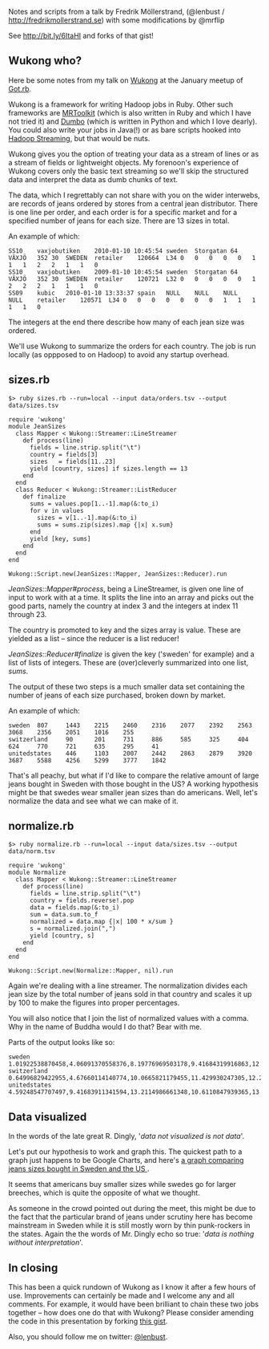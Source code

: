 Notes and scripts from a talk by Fredrik Möllerstrand, (@lenbust / http://fredrikmollerstrand.se) with some modifications by @mrflip

See http://bit.ly/6ItaHI and forks of that gist!

Wukong who?
-----------

Here be some notes from my talk on [Wukong](http://github.com/mrflip/wukong) at the January meetup of [Got.rb](http://www.meetup.com/got-rb/).

Wukong is a framework for writing Hadoop jobs in Ruby. Other such frameworks are [MRToolkit](http://code.google.com/p/mrtoolkit/) (which is also written in Ruby and which I have not tried it) and [Dumbo](http://github.com/klbostee/dumbo) (which is written in Python and which I love dearly). You could also write your jobs in Java(!) or as bare scripts hooked into [Hadoop Streaming](http://hadoop.apache.org/common/docs/current/streaming.html), but that would be nuts.

Wukong gives you the option of treating your data as a stream of lines or as a stream of fields or lightweight objects. My forenoon's experience of Wukong covers only the basic text streaming so we'll skip the structured data and interpret the data as dumb chunks of text.

The data, which I regrettably can not share with you on the wider interwebs, are records of jeans ordered by stores from a central jean distributor. There is one line per order, and each order is for a specific market and for a specified number of jeans for each size. There are 13 sizes in total.

An example of which:

	SS10	vaxjobutiken	2010-01-10 10:45:54	sweden	Storgatan 64 	VÄXJÖ	352 30	SWEDEN	retailer	120664	L34	0	0	0	0	0	1	1	1	2	2	1	1	0
	SS10	vaxjobutiken	2009-01-10 10:45:54	sweden	Storgatan 64 	VÄXJÖ	352 30	SWEDEN	retailer	120721	L32	0	0	0	0	0	1	2	2	2	1	1	1	0
	SS09	kubic	2010-01-10 13:33:37	spain	NULL	NULL	NULL	NULL	retailer	120571	L34	0	0	0	0	0	0	0	1	1	1	1	1	0


The integers at the end there describe how many of each jean size was ordered. 

We'll use Wukong to summarize the orders for each country. The job is run locally (as oppposed to on Hadoop) to avoid any startup overhead.

sizes.rb
--------
	$> ruby sizes.rb --run=local --input data/orders.tsv --output data/sizes.tsv

	require 'wukong'
	module JeanSizes
	  class Mapper < Wukong::Streamer::LineStreamer
	    def process(line)
	      fields = line.strip.split("\t")
	      country = fields[3]
	      sizes   = fields[11..23]
	      yield [country, sizes] if sizes.length == 13
	    end
	  end
	  class Reducer < Wukong::Streamer::ListReducer
	    def finalize
	      sums = values.pop[1..-1].map(&:to_i)
	      for v in values 
	        sizes = v[1..-1].map(&:to_i)
	        sums = sums.zip(sizes).map {|x| x.sum}
	      end
	      yield [key, sums]
	    end
	  end
	end
	
	Wukong::Script.new(JeanSizes::Mapper, JeanSizes::Reducer).run


*JeanSizes::Mapper#process*, being a LineStreamer, is given one line of input to work with at a time. It splits the line into an array and picks out the good parts, namely the country at index 3 and the integers at index 11 through 23.

The country is promoted to key and the sizes array is value. These are yielded as a list – since the reducer is a list reducer!

*JeanSizes::Reducer#finalize* is given the key ('sweden' for example) and a list of lists of integers. These are (over)cleverly summarized into one list, *sums*.

The output of these two steps is a much smaller data set containing the number of jeans of each size purchased, broken down by market.

An example of which:

	sweden  807     1443    2215    2460    2316    2077    2392    2563    3068    2356    2051    1016    255
	switzerland     90      201     731     886     585     325     404     624     770     721     635     295     41
	unitedstates    446     1103    2007    2442    2863    2879    3920    3687    5588    4256    5299    3777    1842


That's all peachy, but what if I'd like to compare the relative amount of large jeans bought in Sweden with those bought in the US? A working hypothesis might be that swedes wear smaller jean sizes than do americans. Well, let's normalize the data and see what we can make of it.


normalize.rb
------------
	$> ruby normalize.rb --run=local --input data/sizes.tsv --output data/norm.tsv

	require 'wukong'
	module Normalize
	  class Mapper < Wukong::Streamer::LineStreamer
	    def process(line)
	      fields = line.strip.split("\t")
	      country = fields.reverse!.pop
	      data = fields.map(&:to_i)
	      sum = data.sum.to_f
	      normalized = data.map {|x| 100 * x/sum }
	      s = normalized.join(",")
	      yield [country, s]
	    end
	  end
	end

	Wukong::Script.new(Normalize::Mapper, nil).run

Again we're dealing with a line streamer. The normalization divides each jean size by the total number of jeans sold in that country and scales it up by 100 to make the figures into proper percentages.

You will also notice that I join the list of normalized values with a comma. Why in the name of Buddha would I do that? Bear with me.

Parts of the output looks like so:

	sweden	1.01922538870458,4.06091370558376,8.19776969503178,9.41684319916863,12.2626803629242,10.2442143970582,9.56073384227987,8.30169071505656,9.25696470682282,9.83252727926776,8.85327151364963,5.76761661137536,3.22554858307686
	switzerland	0.64996829422955,4.67660114140774,10.0665821179455,11.429930247305,12.2067216233354,9.89220038046925,6.40456563094483,5.15218769816107,9.27393785668992,14.0456563094483,11.5884590995561,3.1864299302473,1.42675967025999
	unitedstates	4.59248547707497,9.41683911341594,13.2114986661348,10.6110847939365,13.9320352040689,9.19245057219078,9.77336757336259,7.17794011319155,7.13804881697375,6.08840908524271,5.0038644693211,2.75000623301503,1.11196988207136


Data visualized
---------------

In the words of the late great R. Dingly, '*data not visualized is not data*'.

Let's put our hypothesis to work and graph this. The quickest path to a graph just happens to be Google Charts, and here's 
[a graph comparing jeans sizes bought in Sweden and the US ](http://chart.apis.google.com/chart?cht=bvg&chd=t:1.01922538870458,4.06091370558376,8.19776969503178,9.41684319916863,12.2626803629242,10.2442143970582,9.56073384227987,8.30169071505656,9.25696470682282,9.83252727926776,8.85327151364963,5.76761661137536,3.22554858307686|4.59248547707497,9.41683911341594,13.2114986661348,10.6110847939365,13.9320352040689,9.19245057219078,9.77336757336259,7.17794011319155,7.13804881697375,6.08840908524271,5.0038644693211,2.75000623301503,1.11196988207136&chds=0,20&chs=800x375&chdl=Sweden|USA&chco=eecc00,00eedd).

It seems that americans buy smaller sizes while swedes go for larger breeches, which is quite the opposite of what we thought.

As someone in the crowd pointed out during the meet, this might be due to the fact that the particular brand of jeans under scrutiny here has become mainstream in Sweden while it is still mostly worn by thin punk-rockers in the states. Again the the words of Mr. Dingly echo so true: '*data is nothing without interpretation*'.


In closing
----------

This has been a quick rundown of Wukong as I know it after a few hours of use. Improvements can certainly be made and I welcome any and all comments. For example, it would have been brilliant to chain these two jobs together – how does one do that with Wukong? Please consider amending the code in this presentation by forking [this gist](http://gist.github.com/278043).

Also, you should follow me on twitter: [@lenbust](http://twitter.com/lenbust).
